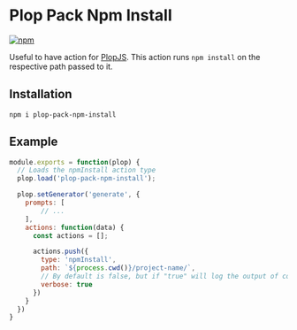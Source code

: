 # Plop Pack Npm Install

[![npm](https://img.shields.io/npm/v/plop-pack-npm-install.svg)](https://www.npmjs.com/package/plop-pack-npm-install)

Useful to have action for [PlopJS](https://github.com/plopjs/plop). This action runs `npm install` on the respective path passed to it.

## Installation

```
npm i plop-pack-npm-install
```

## Example

```javascript
module.exports = function(plop) {
  // Loads the npmInstall action type
  plop.load('plop-pack-npm-install');

  plop.setGenerator('generate', {
    prompts: [
        // ...
    ],
    actions: function(data) {
      const actions = [];

      actions.push({
        type: 'npmInstall',
        path: `${process.cwd()}/project-name/`,
        // By default is false, but if "true" will log the output of commands
        verbose: true
      })
    }
  })
}
```
